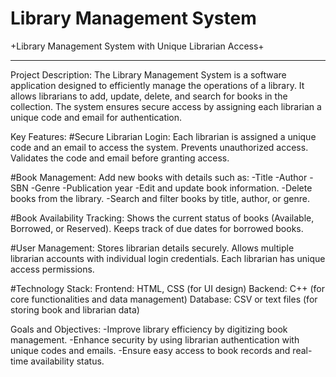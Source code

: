 
# Library Management System

+Library Management System with Unique Librarian Access+
_____________________________________________________________

Project Description:
The Library Management System is a software application designed to efficiently manage the operations of a library. It allows librarians to add, update, delete, and search for books in the collection. 
The system ensures secure access by assigning each librarian a unique code and email for authentication.

Key Features:
#Secure Librarian Login:
Each librarian is assigned a unique code and an email to access the system.
Prevents unauthorized access. Validates the code and email before granting access.

#Book Management:
Add new books with details such as:
-Title
-Author
-SBN
-Genre
-Publication year
-Edit and update book information.
-Delete books from the library.
-Search and filter books by title, author, or genre.

#Book Availability Tracking:
Shows the current status of books (Available, Borrowed, or Reserved).
Keeps track of due dates for borrowed books.

#User Management:
Stores librarian details securely.
Allows multiple librarian accounts with individual login credentials.
Each librarian has unique access permissions.

#Technology Stack:
Frontend: HTML, CSS (for UI design)
Backend: C++ (for core functionalities and data management)
Database: CSV or text files (for storing book and librarian data)

Goals and Objectives:
-Improve library efficiency by digitizing book management.
-Enhance security by using librarian authentication with unique codes and emails.
-Ensure easy access to book records and real-time availability status.

